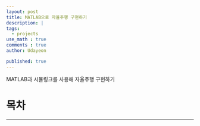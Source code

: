 ```yaml
---
layout: post
title: MATLAB으로 자율주행 구현하기
description: |
tags:
  - projects
use_math : true
comments : true
author: Udayeon

published: true
---
```


MATLAB과 시뮬링크를 사용해 자율주행 구현하기

# 목차
* * *


